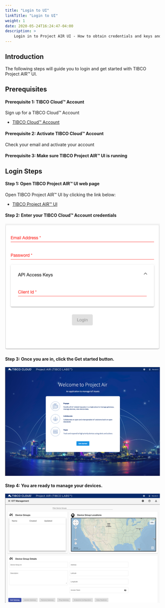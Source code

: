 ```yaml
---
title: "Login to UI"
linkTitle: "Login to UI"
weight: 1
date: 2020-05-24T16:24:47-04:00
description: >
    Login in to Project AIR UI - How to obtain credentials and keys and then login to the UI
---
```


## Introduction
The following steps will guide you to login and get started with TIBCO Project AIR™ UI.

## Prerequisites

#### Prerequisite 1: TIBCO Cloud™ Account
Sign up for a TIBCO Cloud™ Account

* [TIBCO Cloud™ Account](https://account.cloud.tibco.com/)

#### Prerequisite 2: Activate TIBCO Cloud™ Account
Check your email and activate your account

#### Prerequisite 3: Make sure TIBCO Project AIR™ UI is running



## Login Steps

#### Step 1: Open TIBCO Project AIR™ UI web page

Open TIBCO Project AIR™ UI by clicking the link below:

* [TIBCO Project AIR™ UI](https://localhost:4200/)

#### Step 2: Enter your TIBCO Cloud™ Account credentials

![Login image](./air_login.png)

#### Step 3: Once you are in, click the Get started button.

![Landing image](./air_landing.png)

#### Step 4: You are ready to manage your devices.

![Start image](./air_start.png)